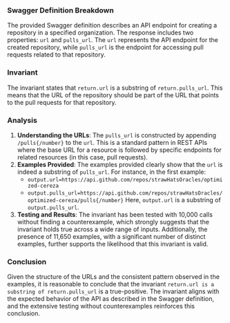 ### Swagger Definition Breakdown
The provided Swagger definition describes an API endpoint for creating a repository in a specified organization. The response includes two properties: `url` and `pulls_url`. The `url` represents the API endpoint for the created repository, while `pulls_url` is the endpoint for accessing pull requests related to that repository.

### Invariant
The invariant states that `return.url` is a substring of `return.pulls_url`. This means that the URL of the repository should be part of the URL that points to the pull requests for that repository.

### Analysis
1. **Understanding the URLs**: The `pulls_url` is constructed by appending `/pulls{/number}` to the `url`. This is a standard pattern in REST APIs where the base URL for a resource is followed by specific endpoints for related resources (in this case, pull requests).
2. **Examples Provided**: The examples provided clearly show that the `url` is indeed a substring of `pulls_url`. For instance, in the first example:
   - `output.url=https://api.github.com/repos/strawHatsOracles/optimized-cereza`
   - `output.pulls_url=https://api.github.com/repos/strawHatsOracles/optimized-cereza/pulls{/number}`
   Here, `output.url` is a substring of `output.pulls_url`.
3. **Testing and Results**: The invariant has been tested with 10,000 calls without finding a counterexample, which strongly suggests that the invariant holds true across a wide range of inputs. Additionally, the presence of 11,650 examples, with a significant number of distinct examples, further supports the likelihood that this invariant is valid.

### Conclusion
Given the structure of the URLs and the consistent pattern observed in the examples, it is reasonable to conclude that the invariant `return.url is a substring of return.pulls_url` is a true-positive. The invariant aligns with the expected behavior of the API as described in the Swagger definition, and the extensive testing without counterexamples reinforces this conclusion.
